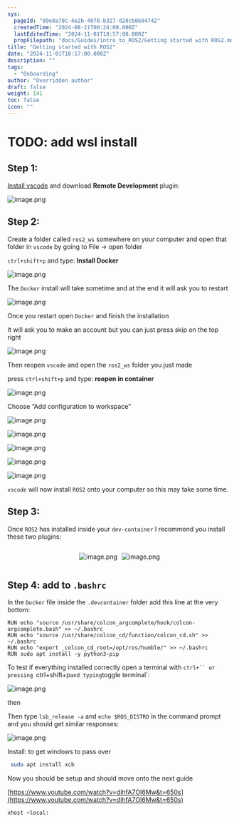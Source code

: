 ```yaml
---
sys:
  pageId: "89e0a78c-4e2b-4070-b327-d28cb0694742"
  createdTime: "2024-08-21T00:24:00.000Z"
  lastEditedTime: "2024-11-01T18:57:00.000Z"
  propFilepath: "docs/Guides/intro_to_ROS2/Getting started with ROS2.md"
title: "Getting started with ROS2"
date: "2024-11-01T18:57:00.000Z"
description: ""
tags:
  - "Onboarding"
author: "Overridden author"
draft: false
weight: 141
toc: false
icon: ""
---
```


# TODO: add wsl install

## Step 1:

[Install vscode](https://code.visualstudio.com/download) and download **Remote Development** plugin:

![image.png](https://prod-files-secure.s3.us-west-2.amazonaws.com/d518164a-d88e-44d1-a4ee-3adb3bd8bce0/efb52993-1881-4a40-b95e-6f020334f022/image.png?X-Amz-Algorithm=AWS4-HMAC-SHA256&X-Amz-Content-Sha256=UNSIGNED-PAYLOAD&X-Amz-Credential=ASIAZI2LB4663DDENNUS%2F20250223%2Fus-west-2%2Fs3%2Faws4_request&X-Amz-Date=20250223T131154Z&X-Amz-Expires=3600&X-Amz-Security-Token=IQoJb3JpZ2luX2VjENr%2F%2F%2F%2F%2F%2F%2F%2F%2F%2FwEaCXVzLXdlc3QtMiJIMEYCIQChRdSNE7LWKVbdvlAJA8i3wWGrfy2rTypEDKnilecGVQIhAMVPs3apLJ6ZCmqd642icjmf7jXu21ECg4yj9QinhnuUKv8DCBMQABoMNjM3NDIzMTgzODA1IgzAdEOKyN4nrvJQWbEq3AM6rroA7BWHEINfu%2FMe0g4drxJfCgQUGBaXBV%2F0JgTFHFDxLbO91e3YpwV%2Fm05i3Zxi1%2BTAYheElGJjcpJKyynYn4n5T%2FljWS1dYsmOWML4XCrGVNp5eCJqoiNcqx2uKNBsXx9DJ%2FwARoTT57o6QwCs%2FwRdPsMb4DgHaLypmzdMha44NPyq7ZNUGTPyt3pm9H0eSaM26mh1xW626bGIQEcZ5jA5CGAaHFHrmGF2bFIaW%2FcY1DRC54udCn1Q53qUqhUEX29PZabiB8rUKtWcxXNQoKcEuCQE1A7i9rnw1BTcKfeQHsmFCnR033Bssq53Twl%2BYVrLreyYk5k%2B1OTZeFFkoX0krb2XuwMfuYa8yfAwf71HxXjR07%2B5Wjc3jC%2F79jkaPLkdJc7yvMfoH6fR%2B9YQvvxEp3Ys6RfiSRZGBYxSYcBDJgkvmfn%2BSsMqBQIwzI2piYKOxTb0VJgfjRICS1qUzsqeDeq2U%2BboW7UN%2Bzo7e2vyxu0Q4IhykaqBusOxTlXm8PF0jGgCtLspCFKT3tlwPqpMAQE7AIn0xkVPhJAIWpm88BsTAZXSHdZS3iG%2FFkKcjeUzkAPHxPtLeoPoU%2B3bm2MxVdpWepPKTw3JQvYZr5hI3Tg2DQ08wj8o5zCn2%2Bu9BjqkAQ9oAaltQjKW57b5zXb9qD2d7ybMrm7oG6esoHM4fWEGj3dCuZqR%2B3gCLWV6efjuogcp%2BHyCqKQYjEB8RjAltrzizG3DNWd08IiLjsH8Be7plL7zeoyccBUuVDGAsbn50NBumPpcMYai4rbaqRb5oTkaVzRkiNuHDyajzdnKllI0WQ1yvH8hp7epeIk7zks1kP%2FWlupTB8z5PoIbID4R%2F%2B9E8jgt&X-Amz-Signature=a443cefe57a0e8c8516160c25aa4305575ff6f7e09c3242d5715bdf568ccf248&X-Amz-SignedHeaders=host&x-id=GetObject)

## Step 2:

Create a folder called `ros2_ws` somewhere on your computer and open that folder in `vscode` by going to File → open folder 

`ctrl+shift+p` and type: **Install Docker**

![image.png](https://prod-files-secure.s3.us-west-2.amazonaws.com/d518164a-d88e-44d1-a4ee-3adb3bd8bce0/2269dc0e-1cd5-47ff-bceb-c04ad9b2eab0/image.png?X-Amz-Algorithm=AWS4-HMAC-SHA256&X-Amz-Content-Sha256=UNSIGNED-PAYLOAD&X-Amz-Credential=ASIAZI2LB4663DDENNUS%2F20250223%2Fus-west-2%2Fs3%2Faws4_request&X-Amz-Date=20250223T131154Z&X-Amz-Expires=3600&X-Amz-Security-Token=IQoJb3JpZ2luX2VjENr%2F%2F%2F%2F%2F%2F%2F%2F%2F%2FwEaCXVzLXdlc3QtMiJIMEYCIQChRdSNE7LWKVbdvlAJA8i3wWGrfy2rTypEDKnilecGVQIhAMVPs3apLJ6ZCmqd642icjmf7jXu21ECg4yj9QinhnuUKv8DCBMQABoMNjM3NDIzMTgzODA1IgzAdEOKyN4nrvJQWbEq3AM6rroA7BWHEINfu%2FMe0g4drxJfCgQUGBaXBV%2F0JgTFHFDxLbO91e3YpwV%2Fm05i3Zxi1%2BTAYheElGJjcpJKyynYn4n5T%2FljWS1dYsmOWML4XCrGVNp5eCJqoiNcqx2uKNBsXx9DJ%2FwARoTT57o6QwCs%2FwRdPsMb4DgHaLypmzdMha44NPyq7ZNUGTPyt3pm9H0eSaM26mh1xW626bGIQEcZ5jA5CGAaHFHrmGF2bFIaW%2FcY1DRC54udCn1Q53qUqhUEX29PZabiB8rUKtWcxXNQoKcEuCQE1A7i9rnw1BTcKfeQHsmFCnR033Bssq53Twl%2BYVrLreyYk5k%2B1OTZeFFkoX0krb2XuwMfuYa8yfAwf71HxXjR07%2B5Wjc3jC%2F79jkaPLkdJc7yvMfoH6fR%2B9YQvvxEp3Ys6RfiSRZGBYxSYcBDJgkvmfn%2BSsMqBQIwzI2piYKOxTb0VJgfjRICS1qUzsqeDeq2U%2BboW7UN%2Bzo7e2vyxu0Q4IhykaqBusOxTlXm8PF0jGgCtLspCFKT3tlwPqpMAQE7AIn0xkVPhJAIWpm88BsTAZXSHdZS3iG%2FFkKcjeUzkAPHxPtLeoPoU%2B3bm2MxVdpWepPKTw3JQvYZr5hI3Tg2DQ08wj8o5zCn2%2Bu9BjqkAQ9oAaltQjKW57b5zXb9qD2d7ybMrm7oG6esoHM4fWEGj3dCuZqR%2B3gCLWV6efjuogcp%2BHyCqKQYjEB8RjAltrzizG3DNWd08IiLjsH8Be7plL7zeoyccBUuVDGAsbn50NBumPpcMYai4rbaqRb5oTkaVzRkiNuHDyajzdnKllI0WQ1yvH8hp7epeIk7zks1kP%2FWlupTB8z5PoIbID4R%2F%2B9E8jgt&X-Amz-Signature=e120107467b7d75bbdb04732b666040c66fc82fb9adf246db6f7f96cf4bb6344&X-Amz-SignedHeaders=host&x-id=GetObject)

The `Docker` install will take sometime and at the end it will ask you to restart

![image.png](https://prod-files-secure.s3.us-west-2.amazonaws.com/d518164a-d88e-44d1-a4ee-3adb3bd8bce0/ed233f78-be33-4b1f-b89c-9c346c0e961e/image.png?X-Amz-Algorithm=AWS4-HMAC-SHA256&X-Amz-Content-Sha256=UNSIGNED-PAYLOAD&X-Amz-Credential=ASIAZI2LB4663DDENNUS%2F20250223%2Fus-west-2%2Fs3%2Faws4_request&X-Amz-Date=20250223T131154Z&X-Amz-Expires=3600&X-Amz-Security-Token=IQoJb3JpZ2luX2VjENr%2F%2F%2F%2F%2F%2F%2F%2F%2F%2FwEaCXVzLXdlc3QtMiJIMEYCIQChRdSNE7LWKVbdvlAJA8i3wWGrfy2rTypEDKnilecGVQIhAMVPs3apLJ6ZCmqd642icjmf7jXu21ECg4yj9QinhnuUKv8DCBMQABoMNjM3NDIzMTgzODA1IgzAdEOKyN4nrvJQWbEq3AM6rroA7BWHEINfu%2FMe0g4drxJfCgQUGBaXBV%2F0JgTFHFDxLbO91e3YpwV%2Fm05i3Zxi1%2BTAYheElGJjcpJKyynYn4n5T%2FljWS1dYsmOWML4XCrGVNp5eCJqoiNcqx2uKNBsXx9DJ%2FwARoTT57o6QwCs%2FwRdPsMb4DgHaLypmzdMha44NPyq7ZNUGTPyt3pm9H0eSaM26mh1xW626bGIQEcZ5jA5CGAaHFHrmGF2bFIaW%2FcY1DRC54udCn1Q53qUqhUEX29PZabiB8rUKtWcxXNQoKcEuCQE1A7i9rnw1BTcKfeQHsmFCnR033Bssq53Twl%2BYVrLreyYk5k%2B1OTZeFFkoX0krb2XuwMfuYa8yfAwf71HxXjR07%2B5Wjc3jC%2F79jkaPLkdJc7yvMfoH6fR%2B9YQvvxEp3Ys6RfiSRZGBYxSYcBDJgkvmfn%2BSsMqBQIwzI2piYKOxTb0VJgfjRICS1qUzsqeDeq2U%2BboW7UN%2Bzo7e2vyxu0Q4IhykaqBusOxTlXm8PF0jGgCtLspCFKT3tlwPqpMAQE7AIn0xkVPhJAIWpm88BsTAZXSHdZS3iG%2FFkKcjeUzkAPHxPtLeoPoU%2B3bm2MxVdpWepPKTw3JQvYZr5hI3Tg2DQ08wj8o5zCn2%2Bu9BjqkAQ9oAaltQjKW57b5zXb9qD2d7ybMrm7oG6esoHM4fWEGj3dCuZqR%2B3gCLWV6efjuogcp%2BHyCqKQYjEB8RjAltrzizG3DNWd08IiLjsH8Be7plL7zeoyccBUuVDGAsbn50NBumPpcMYai4rbaqRb5oTkaVzRkiNuHDyajzdnKllI0WQ1yvH8hp7epeIk7zks1kP%2FWlupTB8z5PoIbID4R%2F%2B9E8jgt&X-Amz-Signature=3ff89c9cc02f2973871e6a8064e03a1a9f48bc3fbae1bd1c516e636ffa321a3a&X-Amz-SignedHeaders=host&x-id=GetObject)

Once you restart open `Docker` and finish the installation

It will ask you to make an account but you can just press skip on the top right

![image.png](https://prod-files-secure.s3.us-west-2.amazonaws.com/d518164a-d88e-44d1-a4ee-3adb3bd8bce0/21010ad9-1659-4fd9-9f59-9932a09b2a3d/image.png?X-Amz-Algorithm=AWS4-HMAC-SHA256&X-Amz-Content-Sha256=UNSIGNED-PAYLOAD&X-Amz-Credential=ASIAZI2LB4663DDENNUS%2F20250223%2Fus-west-2%2Fs3%2Faws4_request&X-Amz-Date=20250223T131154Z&X-Amz-Expires=3600&X-Amz-Security-Token=IQoJb3JpZ2luX2VjENr%2F%2F%2F%2F%2F%2F%2F%2F%2F%2FwEaCXVzLXdlc3QtMiJIMEYCIQChRdSNE7LWKVbdvlAJA8i3wWGrfy2rTypEDKnilecGVQIhAMVPs3apLJ6ZCmqd642icjmf7jXu21ECg4yj9QinhnuUKv8DCBMQABoMNjM3NDIzMTgzODA1IgzAdEOKyN4nrvJQWbEq3AM6rroA7BWHEINfu%2FMe0g4drxJfCgQUGBaXBV%2F0JgTFHFDxLbO91e3YpwV%2Fm05i3Zxi1%2BTAYheElGJjcpJKyynYn4n5T%2FljWS1dYsmOWML4XCrGVNp5eCJqoiNcqx2uKNBsXx9DJ%2FwARoTT57o6QwCs%2FwRdPsMb4DgHaLypmzdMha44NPyq7ZNUGTPyt3pm9H0eSaM26mh1xW626bGIQEcZ5jA5CGAaHFHrmGF2bFIaW%2FcY1DRC54udCn1Q53qUqhUEX29PZabiB8rUKtWcxXNQoKcEuCQE1A7i9rnw1BTcKfeQHsmFCnR033Bssq53Twl%2BYVrLreyYk5k%2B1OTZeFFkoX0krb2XuwMfuYa8yfAwf71HxXjR07%2B5Wjc3jC%2F79jkaPLkdJc7yvMfoH6fR%2B9YQvvxEp3Ys6RfiSRZGBYxSYcBDJgkvmfn%2BSsMqBQIwzI2piYKOxTb0VJgfjRICS1qUzsqeDeq2U%2BboW7UN%2Bzo7e2vyxu0Q4IhykaqBusOxTlXm8PF0jGgCtLspCFKT3tlwPqpMAQE7AIn0xkVPhJAIWpm88BsTAZXSHdZS3iG%2FFkKcjeUzkAPHxPtLeoPoU%2B3bm2MxVdpWepPKTw3JQvYZr5hI3Tg2DQ08wj8o5zCn2%2Bu9BjqkAQ9oAaltQjKW57b5zXb9qD2d7ybMrm7oG6esoHM4fWEGj3dCuZqR%2B3gCLWV6efjuogcp%2BHyCqKQYjEB8RjAltrzizG3DNWd08IiLjsH8Be7plL7zeoyccBUuVDGAsbn50NBumPpcMYai4rbaqRb5oTkaVzRkiNuHDyajzdnKllI0WQ1yvH8hp7epeIk7zks1kP%2FWlupTB8z5PoIbID4R%2F%2B9E8jgt&X-Amz-Signature=173e9f2c1b86633a8e77042db2a07549dd51724b79427415157087762bbd611c&X-Amz-SignedHeaders=host&x-id=GetObject)

Then reopen `vscode` and open the `ros2_ws` folder you just made

press `ctrl+shift+p` and type: **reopen in container**

![image.png](https://prod-files-secure.s3.us-west-2.amazonaws.com/d518164a-d88e-44d1-a4ee-3adb3bd8bce0/4e93b8c2-41ad-488c-8095-c74205196118/image.png?X-Amz-Algorithm=AWS4-HMAC-SHA256&X-Amz-Content-Sha256=UNSIGNED-PAYLOAD&X-Amz-Credential=ASIAZI2LB4663DDENNUS%2F20250223%2Fus-west-2%2Fs3%2Faws4_request&X-Amz-Date=20250223T131154Z&X-Amz-Expires=3600&X-Amz-Security-Token=IQoJb3JpZ2luX2VjENr%2F%2F%2F%2F%2F%2F%2F%2F%2F%2FwEaCXVzLXdlc3QtMiJIMEYCIQChRdSNE7LWKVbdvlAJA8i3wWGrfy2rTypEDKnilecGVQIhAMVPs3apLJ6ZCmqd642icjmf7jXu21ECg4yj9QinhnuUKv8DCBMQABoMNjM3NDIzMTgzODA1IgzAdEOKyN4nrvJQWbEq3AM6rroA7BWHEINfu%2FMe0g4drxJfCgQUGBaXBV%2F0JgTFHFDxLbO91e3YpwV%2Fm05i3Zxi1%2BTAYheElGJjcpJKyynYn4n5T%2FljWS1dYsmOWML4XCrGVNp5eCJqoiNcqx2uKNBsXx9DJ%2FwARoTT57o6QwCs%2FwRdPsMb4DgHaLypmzdMha44NPyq7ZNUGTPyt3pm9H0eSaM26mh1xW626bGIQEcZ5jA5CGAaHFHrmGF2bFIaW%2FcY1DRC54udCn1Q53qUqhUEX29PZabiB8rUKtWcxXNQoKcEuCQE1A7i9rnw1BTcKfeQHsmFCnR033Bssq53Twl%2BYVrLreyYk5k%2B1OTZeFFkoX0krb2XuwMfuYa8yfAwf71HxXjR07%2B5Wjc3jC%2F79jkaPLkdJc7yvMfoH6fR%2B9YQvvxEp3Ys6RfiSRZGBYxSYcBDJgkvmfn%2BSsMqBQIwzI2piYKOxTb0VJgfjRICS1qUzsqeDeq2U%2BboW7UN%2Bzo7e2vyxu0Q4IhykaqBusOxTlXm8PF0jGgCtLspCFKT3tlwPqpMAQE7AIn0xkVPhJAIWpm88BsTAZXSHdZS3iG%2FFkKcjeUzkAPHxPtLeoPoU%2B3bm2MxVdpWepPKTw3JQvYZr5hI3Tg2DQ08wj8o5zCn2%2Bu9BjqkAQ9oAaltQjKW57b5zXb9qD2d7ybMrm7oG6esoHM4fWEGj3dCuZqR%2B3gCLWV6efjuogcp%2BHyCqKQYjEB8RjAltrzizG3DNWd08IiLjsH8Be7plL7zeoyccBUuVDGAsbn50NBumPpcMYai4rbaqRb5oTkaVzRkiNuHDyajzdnKllI0WQ1yvH8hp7epeIk7zks1kP%2FWlupTB8z5PoIbID4R%2F%2B9E8jgt&X-Amz-Signature=906975b18cbb18b5b03e7ccc53c987406c5ea645a342fddc28862feb095d26d5&X-Amz-SignedHeaders=host&x-id=GetObject)

Choose “Add configuration to workspace”

![image.png](https://prod-files-secure.s3.us-west-2.amazonaws.com/d518164a-d88e-44d1-a4ee-3adb3bd8bce0/9560b282-5060-4989-ba37-97e7b2c22476/image.png?X-Amz-Algorithm=AWS4-HMAC-SHA256&X-Amz-Content-Sha256=UNSIGNED-PAYLOAD&X-Amz-Credential=ASIAZI2LB4663DDENNUS%2F20250223%2Fus-west-2%2Fs3%2Faws4_request&X-Amz-Date=20250223T131154Z&X-Amz-Expires=3600&X-Amz-Security-Token=IQoJb3JpZ2luX2VjENr%2F%2F%2F%2F%2F%2F%2F%2F%2F%2FwEaCXVzLXdlc3QtMiJIMEYCIQChRdSNE7LWKVbdvlAJA8i3wWGrfy2rTypEDKnilecGVQIhAMVPs3apLJ6ZCmqd642icjmf7jXu21ECg4yj9QinhnuUKv8DCBMQABoMNjM3NDIzMTgzODA1IgzAdEOKyN4nrvJQWbEq3AM6rroA7BWHEINfu%2FMe0g4drxJfCgQUGBaXBV%2F0JgTFHFDxLbO91e3YpwV%2Fm05i3Zxi1%2BTAYheElGJjcpJKyynYn4n5T%2FljWS1dYsmOWML4XCrGVNp5eCJqoiNcqx2uKNBsXx9DJ%2FwARoTT57o6QwCs%2FwRdPsMb4DgHaLypmzdMha44NPyq7ZNUGTPyt3pm9H0eSaM26mh1xW626bGIQEcZ5jA5CGAaHFHrmGF2bFIaW%2FcY1DRC54udCn1Q53qUqhUEX29PZabiB8rUKtWcxXNQoKcEuCQE1A7i9rnw1BTcKfeQHsmFCnR033Bssq53Twl%2BYVrLreyYk5k%2B1OTZeFFkoX0krb2XuwMfuYa8yfAwf71HxXjR07%2B5Wjc3jC%2F79jkaPLkdJc7yvMfoH6fR%2B9YQvvxEp3Ys6RfiSRZGBYxSYcBDJgkvmfn%2BSsMqBQIwzI2piYKOxTb0VJgfjRICS1qUzsqeDeq2U%2BboW7UN%2Bzo7e2vyxu0Q4IhykaqBusOxTlXm8PF0jGgCtLspCFKT3tlwPqpMAQE7AIn0xkVPhJAIWpm88BsTAZXSHdZS3iG%2FFkKcjeUzkAPHxPtLeoPoU%2B3bm2MxVdpWepPKTw3JQvYZr5hI3Tg2DQ08wj8o5zCn2%2Bu9BjqkAQ9oAaltQjKW57b5zXb9qD2d7ybMrm7oG6esoHM4fWEGj3dCuZqR%2B3gCLWV6efjuogcp%2BHyCqKQYjEB8RjAltrzizG3DNWd08IiLjsH8Be7plL7zeoyccBUuVDGAsbn50NBumPpcMYai4rbaqRb5oTkaVzRkiNuHDyajzdnKllI0WQ1yvH8hp7epeIk7zks1kP%2FWlupTB8z5PoIbID4R%2F%2B9E8jgt&X-Amz-Signature=382bf05fbef9ff19837a5cac6f37227287efbab0da759a299cec5fc1d39f5a74&X-Amz-SignedHeaders=host&x-id=GetObject)

![image.png](https://prod-files-secure.s3.us-west-2.amazonaws.com/d518164a-d88e-44d1-a4ee-3adb3bd8bce0/2ee63f81-886b-48e8-a553-dc6e5eac99e4/image.png?X-Amz-Algorithm=AWS4-HMAC-SHA256&X-Amz-Content-Sha256=UNSIGNED-PAYLOAD&X-Amz-Credential=ASIAZI2LB4663DDENNUS%2F20250223%2Fus-west-2%2Fs3%2Faws4_request&X-Amz-Date=20250223T131154Z&X-Amz-Expires=3600&X-Amz-Security-Token=IQoJb3JpZ2luX2VjENr%2F%2F%2F%2F%2F%2F%2F%2F%2F%2FwEaCXVzLXdlc3QtMiJIMEYCIQChRdSNE7LWKVbdvlAJA8i3wWGrfy2rTypEDKnilecGVQIhAMVPs3apLJ6ZCmqd642icjmf7jXu21ECg4yj9QinhnuUKv8DCBMQABoMNjM3NDIzMTgzODA1IgzAdEOKyN4nrvJQWbEq3AM6rroA7BWHEINfu%2FMe0g4drxJfCgQUGBaXBV%2F0JgTFHFDxLbO91e3YpwV%2Fm05i3Zxi1%2BTAYheElGJjcpJKyynYn4n5T%2FljWS1dYsmOWML4XCrGVNp5eCJqoiNcqx2uKNBsXx9DJ%2FwARoTT57o6QwCs%2FwRdPsMb4DgHaLypmzdMha44NPyq7ZNUGTPyt3pm9H0eSaM26mh1xW626bGIQEcZ5jA5CGAaHFHrmGF2bFIaW%2FcY1DRC54udCn1Q53qUqhUEX29PZabiB8rUKtWcxXNQoKcEuCQE1A7i9rnw1BTcKfeQHsmFCnR033Bssq53Twl%2BYVrLreyYk5k%2B1OTZeFFkoX0krb2XuwMfuYa8yfAwf71HxXjR07%2B5Wjc3jC%2F79jkaPLkdJc7yvMfoH6fR%2B9YQvvxEp3Ys6RfiSRZGBYxSYcBDJgkvmfn%2BSsMqBQIwzI2piYKOxTb0VJgfjRICS1qUzsqeDeq2U%2BboW7UN%2Bzo7e2vyxu0Q4IhykaqBusOxTlXm8PF0jGgCtLspCFKT3tlwPqpMAQE7AIn0xkVPhJAIWpm88BsTAZXSHdZS3iG%2FFkKcjeUzkAPHxPtLeoPoU%2B3bm2MxVdpWepPKTw3JQvYZr5hI3Tg2DQ08wj8o5zCn2%2Bu9BjqkAQ9oAaltQjKW57b5zXb9qD2d7ybMrm7oG6esoHM4fWEGj3dCuZqR%2B3gCLWV6efjuogcp%2BHyCqKQYjEB8RjAltrzizG3DNWd08IiLjsH8Be7plL7zeoyccBUuVDGAsbn50NBumPpcMYai4rbaqRb5oTkaVzRkiNuHDyajzdnKllI0WQ1yvH8hp7epeIk7zks1kP%2FWlupTB8z5PoIbID4R%2F%2B9E8jgt&X-Amz-Signature=5abed42b3dfc362a18336001a4bc4e731bfe45dd70a6e3c7c1d0b86a0120db9b&X-Amz-SignedHeaders=host&x-id=GetObject)

![image.png](https://prod-files-secure.s3.us-west-2.amazonaws.com/d518164a-d88e-44d1-a4ee-3adb3bd8bce0/ae1580b2-b048-407e-aed9-b584224a7a04/image.png?X-Amz-Algorithm=AWS4-HMAC-SHA256&X-Amz-Content-Sha256=UNSIGNED-PAYLOAD&X-Amz-Credential=ASIAZI2LB4663DDENNUS%2F20250223%2Fus-west-2%2Fs3%2Faws4_request&X-Amz-Date=20250223T131154Z&X-Amz-Expires=3600&X-Amz-Security-Token=IQoJb3JpZ2luX2VjENr%2F%2F%2F%2F%2F%2F%2F%2F%2F%2FwEaCXVzLXdlc3QtMiJIMEYCIQChRdSNE7LWKVbdvlAJA8i3wWGrfy2rTypEDKnilecGVQIhAMVPs3apLJ6ZCmqd642icjmf7jXu21ECg4yj9QinhnuUKv8DCBMQABoMNjM3NDIzMTgzODA1IgzAdEOKyN4nrvJQWbEq3AM6rroA7BWHEINfu%2FMe0g4drxJfCgQUGBaXBV%2F0JgTFHFDxLbO91e3YpwV%2Fm05i3Zxi1%2BTAYheElGJjcpJKyynYn4n5T%2FljWS1dYsmOWML4XCrGVNp5eCJqoiNcqx2uKNBsXx9DJ%2FwARoTT57o6QwCs%2FwRdPsMb4DgHaLypmzdMha44NPyq7ZNUGTPyt3pm9H0eSaM26mh1xW626bGIQEcZ5jA5CGAaHFHrmGF2bFIaW%2FcY1DRC54udCn1Q53qUqhUEX29PZabiB8rUKtWcxXNQoKcEuCQE1A7i9rnw1BTcKfeQHsmFCnR033Bssq53Twl%2BYVrLreyYk5k%2B1OTZeFFkoX0krb2XuwMfuYa8yfAwf71HxXjR07%2B5Wjc3jC%2F79jkaPLkdJc7yvMfoH6fR%2B9YQvvxEp3Ys6RfiSRZGBYxSYcBDJgkvmfn%2BSsMqBQIwzI2piYKOxTb0VJgfjRICS1qUzsqeDeq2U%2BboW7UN%2Bzo7e2vyxu0Q4IhykaqBusOxTlXm8PF0jGgCtLspCFKT3tlwPqpMAQE7AIn0xkVPhJAIWpm88BsTAZXSHdZS3iG%2FFkKcjeUzkAPHxPtLeoPoU%2B3bm2MxVdpWepPKTw3JQvYZr5hI3Tg2DQ08wj8o5zCn2%2Bu9BjqkAQ9oAaltQjKW57b5zXb9qD2d7ybMrm7oG6esoHM4fWEGj3dCuZqR%2B3gCLWV6efjuogcp%2BHyCqKQYjEB8RjAltrzizG3DNWd08IiLjsH8Be7plL7zeoyccBUuVDGAsbn50NBumPpcMYai4rbaqRb5oTkaVzRkiNuHDyajzdnKllI0WQ1yvH8hp7epeIk7zks1kP%2FWlupTB8z5PoIbID4R%2F%2B9E8jgt&X-Amz-Signature=9406ac59f26f6db76da76ebe4170cec633daf57f66255f4856734c0c9301a0be&X-Amz-SignedHeaders=host&x-id=GetObject)

![image.png](https://prod-files-secure.s3.us-west-2.amazonaws.com/d518164a-d88e-44d1-a4ee-3adb3bd8bce0/53255b28-f75e-430f-b9e3-c0ac8577e42b/image.png?X-Amz-Algorithm=AWS4-HMAC-SHA256&X-Amz-Content-Sha256=UNSIGNED-PAYLOAD&X-Amz-Credential=ASIAZI2LB4663DDENNUS%2F20250223%2Fus-west-2%2Fs3%2Faws4_request&X-Amz-Date=20250223T131154Z&X-Amz-Expires=3600&X-Amz-Security-Token=IQoJb3JpZ2luX2VjENr%2F%2F%2F%2F%2F%2F%2F%2F%2F%2FwEaCXVzLXdlc3QtMiJIMEYCIQChRdSNE7LWKVbdvlAJA8i3wWGrfy2rTypEDKnilecGVQIhAMVPs3apLJ6ZCmqd642icjmf7jXu21ECg4yj9QinhnuUKv8DCBMQABoMNjM3NDIzMTgzODA1IgzAdEOKyN4nrvJQWbEq3AM6rroA7BWHEINfu%2FMe0g4drxJfCgQUGBaXBV%2F0JgTFHFDxLbO91e3YpwV%2Fm05i3Zxi1%2BTAYheElGJjcpJKyynYn4n5T%2FljWS1dYsmOWML4XCrGVNp5eCJqoiNcqx2uKNBsXx9DJ%2FwARoTT57o6QwCs%2FwRdPsMb4DgHaLypmzdMha44NPyq7ZNUGTPyt3pm9H0eSaM26mh1xW626bGIQEcZ5jA5CGAaHFHrmGF2bFIaW%2FcY1DRC54udCn1Q53qUqhUEX29PZabiB8rUKtWcxXNQoKcEuCQE1A7i9rnw1BTcKfeQHsmFCnR033Bssq53Twl%2BYVrLreyYk5k%2B1OTZeFFkoX0krb2XuwMfuYa8yfAwf71HxXjR07%2B5Wjc3jC%2F79jkaPLkdJc7yvMfoH6fR%2B9YQvvxEp3Ys6RfiSRZGBYxSYcBDJgkvmfn%2BSsMqBQIwzI2piYKOxTb0VJgfjRICS1qUzsqeDeq2U%2BboW7UN%2Bzo7e2vyxu0Q4IhykaqBusOxTlXm8PF0jGgCtLspCFKT3tlwPqpMAQE7AIn0xkVPhJAIWpm88BsTAZXSHdZS3iG%2FFkKcjeUzkAPHxPtLeoPoU%2B3bm2MxVdpWepPKTw3JQvYZr5hI3Tg2DQ08wj8o5zCn2%2Bu9BjqkAQ9oAaltQjKW57b5zXb9qD2d7ybMrm7oG6esoHM4fWEGj3dCuZqR%2B3gCLWV6efjuogcp%2BHyCqKQYjEB8RjAltrzizG3DNWd08IiLjsH8Be7plL7zeoyccBUuVDGAsbn50NBumPpcMYai4rbaqRb5oTkaVzRkiNuHDyajzdnKllI0WQ1yvH8hp7epeIk7zks1kP%2FWlupTB8z5PoIbID4R%2F%2B9E8jgt&X-Amz-Signature=bcd8e57a930ad61a900c6d6c4f7908c6c92cd79619925d2e43848d3035a9e6d1&X-Amz-SignedHeaders=host&x-id=GetObject)

![image.png](https://prod-files-secure.s3.us-west-2.amazonaws.com/d518164a-d88e-44d1-a4ee-3adb3bd8bce0/7c562767-5af9-4ffb-97d1-327bcdf4ee00/image.png?X-Amz-Algorithm=AWS4-HMAC-SHA256&X-Amz-Content-Sha256=UNSIGNED-PAYLOAD&X-Amz-Credential=ASIAZI2LB4663DDENNUS%2F20250223%2Fus-west-2%2Fs3%2Faws4_request&X-Amz-Date=20250223T131154Z&X-Amz-Expires=3600&X-Amz-Security-Token=IQoJb3JpZ2luX2VjENr%2F%2F%2F%2F%2F%2F%2F%2F%2F%2FwEaCXVzLXdlc3QtMiJIMEYCIQChRdSNE7LWKVbdvlAJA8i3wWGrfy2rTypEDKnilecGVQIhAMVPs3apLJ6ZCmqd642icjmf7jXu21ECg4yj9QinhnuUKv8DCBMQABoMNjM3NDIzMTgzODA1IgzAdEOKyN4nrvJQWbEq3AM6rroA7BWHEINfu%2FMe0g4drxJfCgQUGBaXBV%2F0JgTFHFDxLbO91e3YpwV%2Fm05i3Zxi1%2BTAYheElGJjcpJKyynYn4n5T%2FljWS1dYsmOWML4XCrGVNp5eCJqoiNcqx2uKNBsXx9DJ%2FwARoTT57o6QwCs%2FwRdPsMb4DgHaLypmzdMha44NPyq7ZNUGTPyt3pm9H0eSaM26mh1xW626bGIQEcZ5jA5CGAaHFHrmGF2bFIaW%2FcY1DRC54udCn1Q53qUqhUEX29PZabiB8rUKtWcxXNQoKcEuCQE1A7i9rnw1BTcKfeQHsmFCnR033Bssq53Twl%2BYVrLreyYk5k%2B1OTZeFFkoX0krb2XuwMfuYa8yfAwf71HxXjR07%2B5Wjc3jC%2F79jkaPLkdJc7yvMfoH6fR%2B9YQvvxEp3Ys6RfiSRZGBYxSYcBDJgkvmfn%2BSsMqBQIwzI2piYKOxTb0VJgfjRICS1qUzsqeDeq2U%2BboW7UN%2Bzo7e2vyxu0Q4IhykaqBusOxTlXm8PF0jGgCtLspCFKT3tlwPqpMAQE7AIn0xkVPhJAIWpm88BsTAZXSHdZS3iG%2FFkKcjeUzkAPHxPtLeoPoU%2B3bm2MxVdpWepPKTw3JQvYZr5hI3Tg2DQ08wj8o5zCn2%2Bu9BjqkAQ9oAaltQjKW57b5zXb9qD2d7ybMrm7oG6esoHM4fWEGj3dCuZqR%2B3gCLWV6efjuogcp%2BHyCqKQYjEB8RjAltrzizG3DNWd08IiLjsH8Be7plL7zeoyccBUuVDGAsbn50NBumPpcMYai4rbaqRb5oTkaVzRkiNuHDyajzdnKllI0WQ1yvH8hp7epeIk7zks1kP%2FWlupTB8z5PoIbID4R%2F%2B9E8jgt&X-Amz-Signature=a5c6ad050d26a5ddfdcf74b1f77ddcbcb04e5485963eee1d02e5774954db6134&X-Amz-SignedHeaders=host&x-id=GetObject)

`vscode` will now install `ROS2` onto your computer so this may take some time.

## Step 3:

Once `ROS2` has installed inside your `dev-container` I recommend you install these two plugins:

<div style="display: flex;flex-direction: row; column-gap:10px; max-width: 630px;justify-content: center;">
<div>

![image.png](https://prod-files-secure.s3.us-west-2.amazonaws.com/d518164a-d88e-44d1-a4ee-3adb3bd8bce0/3fc3d550-5a54-4ba1-ba6b-faa01cdb7369/image.png?X-Amz-Algorithm=AWS4-HMAC-SHA256&X-Amz-Content-Sha256=UNSIGNED-PAYLOAD&X-Amz-Credential=ASIAZI2LB466WLSKTE77%2F20250223%2Fus-west-2%2Fs3%2Faws4_request&X-Amz-Date=20250223T131156Z&X-Amz-Expires=3600&X-Amz-Security-Token=IQoJb3JpZ2luX2VjENr%2F%2F%2F%2F%2F%2F%2F%2F%2F%2FwEaCXVzLXdlc3QtMiJHMEUCIEUhv63HqsHJiT%2FMtPeJe0oC%2BoZE2Ogi%2FXLz85e3%2FBu1AiEAqtLwGHn%2BkbFeDg%2F%2FzHqWtj0SvOhVusNzmwwAvPcQ89Qq%2FwMIExAAGgw2Mzc0MjMxODM4MDUiDA%2FCNYJN7%2BElcR%2BdiircA5vZyE7ywufNa76GwPjRrrRNEqB3dqnz6Yfi%2B7BHC7kln%2BJOkfFxU6J2%2BQqrVvv0yREkQ%2BPdzr36QuUOoZ1n%2BZFd57rOBCc4UT%2Bl%2BXAbfAldx0eKcoenN2bf8pDIn5BdoQ5PXTFmW3hbcU0Z5cy1MM0QG%2FitZBPkJxV%2FyIcs0t4jpsYr1UvtqHMPXUNYoUe9mSVT2ram3iDIyQZGfn1X%2BkaiRP9nswVsEuSeRDWAJKXBUkug7CgKQBmRPvE4kaRA5uIJsTskr%2FN6VDxSclbT2wMMtlUJIAEXGODAQ0SKsjubrsR%2FJdJBWJv57CQaFfAsnBxig7dj3mbyh9Prh5Ad0JrKOu5ab4bCoNih5E%2BL%2Ft3hsG2SaTXaILuCStfKWjOL4qBZk5h8n%2FQU1KijVHFD0E7ZCNsP8kWmMgNxxN7kgstsJNNhyHTBC6YVrNF0wp5CVV3KYFYgh2eAjJg2CipBBNErB2IsdR0IfqrXXGs8siYep8ixaZv6Q6Mji6r9ba48ulxus8dcwE%2BrbTNF6nL%2F%2FQPQ7eLqzfds8iz49ojjJfp5sdk1b7uwzgul8VT0vIPbkEUNqQlob42J%2BO4b%2Fw6OjTSq9Nobk4sP7oIXwJW%2Be3EE4ByDxbmh2Od7TRI8MJjq670GOqUBJ%2BuSaUj2EvAzN6vLcXCUzRwsvHfVLqeHiZoUcr9cESzFekcRj2kbbMqupPBdz30kRVTtwwhXnnhYJ9kH7E8yKntXgz2mEqDmUUCajeh8H9QFBt7f1OC4dWsx2nGwpkhy3vsxUJOqh2BUJYQB0GmblRZws7FAbt88pL5uKKFd67XILJqC9ei6NnI%2F6bKvXskLYqwuBpe6es3iXYRoYyCpA28Ant%2Fa&X-Amz-Signature=a6ef0d9f2ab962d9cb987eed39a0acebeec1430bf0093c70c623c4c45036f89f&X-Amz-SignedHeaders=host&x-id=GetObject)

</div>
<div>

![image.png](https://prod-files-secure.s3.us-west-2.amazonaws.com/d518164a-d88e-44d1-a4ee-3adb3bd8bce0/d994cc66-13c2-4093-a5a3-f84cf4601a82/image.png?X-Amz-Algorithm=AWS4-HMAC-SHA256&X-Amz-Content-Sha256=UNSIGNED-PAYLOAD&X-Amz-Credential=ASIAZI2LB4663SAMTRO2%2F20250223%2Fus-west-2%2Fs3%2Faws4_request&X-Amz-Date=20250223T131157Z&X-Amz-Expires=3600&X-Amz-Security-Token=IQoJb3JpZ2luX2VjENr%2F%2F%2F%2F%2F%2F%2F%2F%2F%2FwEaCXVzLXdlc3QtMiJIMEYCIQCL554cBcynRVze%2FiOc276lP1tssVZxqudzyxHqQ1WdcwIhAJdw9VbyFhymV1d%2B201wiq2gVVepjDY6TDjDxpagmB1fKv8DCBMQABoMNjM3NDIzMTgzODA1IgxP5BW0hqmKMsiuZosq3APNblH%2F%2Fd04csei3mmfaDJxtq1i5y4mrUtNkxbxkroru5NneQherC1Y759aAVQLHPg30YWSXOkEFJmrfxOG3HR%2FcIAFfrIiJmQX%2FxW24X2tENRH5Muxsdcow5rSunDP7Ar7OwwUcvR8tZ%2B0KLGjb1w%2Fn48fEPvZEr5311xy3upa6OiP%2F637ME1wwDdyWVHhOiJk62OlyM3n%2BVy8aFxr8VtrrzgJTynN9jIuYqet8MvefH3ZKpPKJDw6nOjcgZ5T0XkFDiFxJXdmboHGjCpx3R5zFv3WlSzut%2BV8cWrnmEVytEej0BWfDOjY%2BKVLiK72M3kBwyadm%2B7112nSXd9ZFKvZITR5HtM8KmD73uJhzVunkoCseGRGXw3vIzg5quFrC6gJ%2BsiQcc6Tsk1VLCXVj4YTotFG5J1w8TPUNrAMBggsjUOew10xPP5rRVXX4F77zYqKUKDd5fjihWfO%2Bhkd9%2FWjxABZoqBA4c6mBv%2FQK719%2BOj%2BPLsFu815uHRBZYNbMOApBTwKl6IVkM4VH4Go55C50kSiwbLFVUXt7fo%2Fbt4N2zw%2BRVHdBFnHxxPyiW5uypNZtDfhOAUfvLU19M%2FiEWJHjgWrm46TuZfiGP0hbcA8V%2BeEvWEq7Pbs07j5QzDD6uu9BjqkAd7EQXHTXFO2ujxinF2TjCZE2nAL0In9hlEZHLZBBY2AmNtXXUFirVajWVGrK5Acr8e8wZK%2FY%2FqwxGm1u5UK%2FioFKJhyLdIMnenUQ51YyzsW30I%2F5TmQCaPKmiy39eEJCJuIPbemj3tdp6HCvpfT7vFQHJUwrHrA5YlhgihAvabRGi00fEeeXqFfluNJAIUL2ITTt9AKMtW2dJzhYTKMmNC7BLvD&X-Amz-Signature=873122027575ab7a901d512667dc6c6712ebc2a72db3ead766f74628007c92ff&X-Amz-SignedHeaders=host&x-id=GetObject)

</div>
</div>

## Step 4: add to `.bashrc`

In the `Docker` file inside the `.devcontainer` folder add this line at the very bottom: 

```docker
RUN echo "source /usr/share/colcon_argcomplete/hook/colcon-argcomplete.bash" >> ~/.bashrc
RUN echo "source /usr/share/colcon_cd/function/colcon_cd.sh" >> ~/.bashrc
RUN echo "export _colcon_cd_root=/opt/ros/humble/" >> ~/.bashrc
RUN sudo apt install -y python3-pip 
```

To test if everything installed correctly open a terminal with `ctrl+`` or pressing `ctrl+shift+p` and typing `toggle terminal`:

![image.png](https://prod-files-secure.s3.us-west-2.amazonaws.com/d518164a-d88e-44d1-a4ee-3adb3bd8bce0/6a4943d8-b04e-4c02-9a58-775f3384d1a5/image.png?X-Amz-Algorithm=AWS4-HMAC-SHA256&X-Amz-Content-Sha256=UNSIGNED-PAYLOAD&X-Amz-Credential=ASIAZI2LB4663DDENNUS%2F20250223%2Fus-west-2%2Fs3%2Faws4_request&X-Amz-Date=20250223T131154Z&X-Amz-Expires=3600&X-Amz-Security-Token=IQoJb3JpZ2luX2VjENr%2F%2F%2F%2F%2F%2F%2F%2F%2F%2FwEaCXVzLXdlc3QtMiJIMEYCIQChRdSNE7LWKVbdvlAJA8i3wWGrfy2rTypEDKnilecGVQIhAMVPs3apLJ6ZCmqd642icjmf7jXu21ECg4yj9QinhnuUKv8DCBMQABoMNjM3NDIzMTgzODA1IgzAdEOKyN4nrvJQWbEq3AM6rroA7BWHEINfu%2FMe0g4drxJfCgQUGBaXBV%2F0JgTFHFDxLbO91e3YpwV%2Fm05i3Zxi1%2BTAYheElGJjcpJKyynYn4n5T%2FljWS1dYsmOWML4XCrGVNp5eCJqoiNcqx2uKNBsXx9DJ%2FwARoTT57o6QwCs%2FwRdPsMb4DgHaLypmzdMha44NPyq7ZNUGTPyt3pm9H0eSaM26mh1xW626bGIQEcZ5jA5CGAaHFHrmGF2bFIaW%2FcY1DRC54udCn1Q53qUqhUEX29PZabiB8rUKtWcxXNQoKcEuCQE1A7i9rnw1BTcKfeQHsmFCnR033Bssq53Twl%2BYVrLreyYk5k%2B1OTZeFFkoX0krb2XuwMfuYa8yfAwf71HxXjR07%2B5Wjc3jC%2F79jkaPLkdJc7yvMfoH6fR%2B9YQvvxEp3Ys6RfiSRZGBYxSYcBDJgkvmfn%2BSsMqBQIwzI2piYKOxTb0VJgfjRICS1qUzsqeDeq2U%2BboW7UN%2Bzo7e2vyxu0Q4IhykaqBusOxTlXm8PF0jGgCtLspCFKT3tlwPqpMAQE7AIn0xkVPhJAIWpm88BsTAZXSHdZS3iG%2FFkKcjeUzkAPHxPtLeoPoU%2B3bm2MxVdpWepPKTw3JQvYZr5hI3Tg2DQ08wj8o5zCn2%2Bu9BjqkAQ9oAaltQjKW57b5zXb9qD2d7ybMrm7oG6esoHM4fWEGj3dCuZqR%2B3gCLWV6efjuogcp%2BHyCqKQYjEB8RjAltrzizG3DNWd08IiLjsH8Be7plL7zeoyccBUuVDGAsbn50NBumPpcMYai4rbaqRb5oTkaVzRkiNuHDyajzdnKllI0WQ1yvH8hp7epeIk7zks1kP%2FWlupTB8z5PoIbID4R%2F%2B9E8jgt&X-Amz-Signature=a709487caa82f5c4e81e5d0c6729449cd3b7f9d24d30c207b76a2c95b5e9c864&X-Amz-SignedHeaders=host&x-id=GetObject)

then 

Then type `lsb_release -a` and `echo $ROS_DISTRO` in the command prompt and you should get similar responses:

![image.png](https://prod-files-secure.s3.us-west-2.amazonaws.com/d518164a-d88e-44d1-a4ee-3adb3bd8bce0/3e635dec-a805-4e85-8b9e-d000e5b71a4e/image.png?X-Amz-Algorithm=AWS4-HMAC-SHA256&X-Amz-Content-Sha256=UNSIGNED-PAYLOAD&X-Amz-Credential=ASIAZI2LB4663DDENNUS%2F20250223%2Fus-west-2%2Fs3%2Faws4_request&X-Amz-Date=20250223T131154Z&X-Amz-Expires=3600&X-Amz-Security-Token=IQoJb3JpZ2luX2VjENr%2F%2F%2F%2F%2F%2F%2F%2F%2F%2FwEaCXVzLXdlc3QtMiJIMEYCIQChRdSNE7LWKVbdvlAJA8i3wWGrfy2rTypEDKnilecGVQIhAMVPs3apLJ6ZCmqd642icjmf7jXu21ECg4yj9QinhnuUKv8DCBMQABoMNjM3NDIzMTgzODA1IgzAdEOKyN4nrvJQWbEq3AM6rroA7BWHEINfu%2FMe0g4drxJfCgQUGBaXBV%2F0JgTFHFDxLbO91e3YpwV%2Fm05i3Zxi1%2BTAYheElGJjcpJKyynYn4n5T%2FljWS1dYsmOWML4XCrGVNp5eCJqoiNcqx2uKNBsXx9DJ%2FwARoTT57o6QwCs%2FwRdPsMb4DgHaLypmzdMha44NPyq7ZNUGTPyt3pm9H0eSaM26mh1xW626bGIQEcZ5jA5CGAaHFHrmGF2bFIaW%2FcY1DRC54udCn1Q53qUqhUEX29PZabiB8rUKtWcxXNQoKcEuCQE1A7i9rnw1BTcKfeQHsmFCnR033Bssq53Twl%2BYVrLreyYk5k%2B1OTZeFFkoX0krb2XuwMfuYa8yfAwf71HxXjR07%2B5Wjc3jC%2F79jkaPLkdJc7yvMfoH6fR%2B9YQvvxEp3Ys6RfiSRZGBYxSYcBDJgkvmfn%2BSsMqBQIwzI2piYKOxTb0VJgfjRICS1qUzsqeDeq2U%2BboW7UN%2Bzo7e2vyxu0Q4IhykaqBusOxTlXm8PF0jGgCtLspCFKT3tlwPqpMAQE7AIn0xkVPhJAIWpm88BsTAZXSHdZS3iG%2FFkKcjeUzkAPHxPtLeoPoU%2B3bm2MxVdpWepPKTw3JQvYZr5hI3Tg2DQ08wj8o5zCn2%2Bu9BjqkAQ9oAaltQjKW57b5zXb9qD2d7ybMrm7oG6esoHM4fWEGj3dCuZqR%2B3gCLWV6efjuogcp%2BHyCqKQYjEB8RjAltrzizG3DNWd08IiLjsH8Be7plL7zeoyccBUuVDGAsbn50NBumPpcMYai4rbaqRb5oTkaVzRkiNuHDyajzdnKllI0WQ1yvH8hp7epeIk7zks1kP%2FWlupTB8z5PoIbID4R%2F%2B9E8jgt&X-Amz-Signature=1a1b3766e8ee89ab8190851eb2279ea23b5b8cc82487fa9511aed93fb93254a4&X-Amz-SignedHeaders=host&x-id=GetObject)

Install:  to get windows to pass over

```bash
 sudo apt install xcb
```

Now you should be setup and should move onto the next guide 

[https://www.youtube.com/watch?v=dihfA7Ol6Mw&t=650s](https://www.youtube.com/watch?v=dihfA7Ol6Mw&t=650s)

```python
xhost +local:
```

